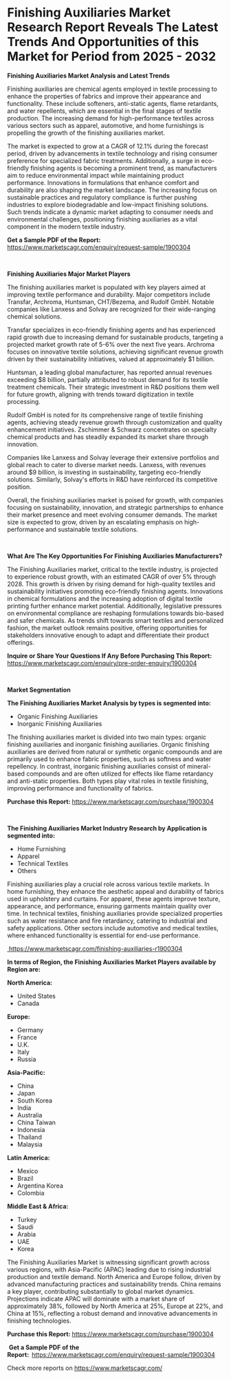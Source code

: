 <p><h1>Finishing Auxiliaries Market Research Report Reveals The Latest Trends And Opportunities of this Market for Period from 2025 - 2032</h1></p><p><strong>Finishing Auxiliaries Market Analysis and Latest Trends</strong></p>
<p><p>Finishing auxiliaries are chemical agents employed in textile processing to enhance the properties of fabrics and improve their appearance and functionality. These include softeners, anti-static agents, flame retardants, and water repellents, which are essential in the final stages of textile production. The increasing demand for high-performance textiles across various sectors such as apparel, automotive, and home furnishings is propelling the growth of the finishing auxiliaries market.</p><p>The market is expected to grow at a CAGR of 12.1% during the forecast period, driven by advancements in textile technology and rising consumer preference for specialized fabric treatments. Additionally, a surge in eco-friendly finishing agents is becoming a prominent trend, as manufacturers aim to reduce environmental impact while maintaining product performance. Innovations in formulations that enhance comfort and durability are also shaping the market landscape. The increasing focus on sustainable practices and regulatory compliance is further pushing industries to explore biodegradable and low-impact finishing solutions. Such trends indicate a dynamic market adapting to consumer needs and environmental challenges, positioning finishing auxiliaries as a vital component in the modern textile industry.</p></p>
<p><strong>Get a Sample PDF of the Report:&nbsp;</strong> <a href="https://www.marketscagr.com/enquiry/request-sample/1900304?utm_campaign=3440&utm_medium=2&utm_source=Github&utm_content=ia&utm_term=02042025&utm_id=finishing-auxiliaries">https://www.marketscagr.com/enquiry/request-sample/1900304</a></p>
<p>&nbsp;</p>
<p><strong>Finishing Auxiliaries Major Market Players</strong></p>
<p><p>The finishing auxiliaries market is populated with key players aimed at improving textile performance and durability. Major competitors include Transfar, Archroma, Huntsman, CHT/Bezema, and Rudolf GmbH. Notable companies like Lanxess and Solvay are recognized for their wide-ranging chemical solutions.</p><p>Transfar specializes in eco-friendly finishing agents and has experienced rapid growth due to increasing demand for sustainable products, targeting a projected market growth rate of 5-6% over the next five years. Archroma focuses on innovative textile solutions, achieving significant revenue growth driven by their sustainability initiatives, valued at approximately $1 billion.</p><p>Huntsman, a leading global manufacturer, has reported annual revenues exceeding $8 billion, partially attributed to robust demand for its textile treatment chemicals. Their strategic investment in R&D positions them well for future growth, aligning with trends toward digitization in textile processing.</p><p>Rudolf GmbH is noted for its comprehensive range of textile finishing agents, achieving steady revenue growth through customization and quality enhancement initiatives. Zschimmer & Schwarz concentrates on specialty chemical products and has steadily expanded its market share through innovation.</p><p>Companies like Lanxess and Solvay leverage their extensive portfolios and global reach to cater to diverse market needs. Lanxess, with revenues around $9 billion, is investing in sustainability, targeting eco-friendly solutions. Similarly, Solvay's efforts in R&D have reinforced its competitive position.</p><p>Overall, the finishing auxiliaries market is poised for growth, with companies focusing on sustainability, innovation, and strategic partnerships to enhance their market presence and meet evolving consumer demands. The market size is expected to grow, driven by an escalating emphasis on high-performance and sustainable textile solutions.</p></p>
<p>&nbsp;</p>
<p><strong>What Are The Key Opportunities For Finishing Auxiliaries Manufacturers?</strong></p>
<p><p>The Finishing Auxiliaries market, critical to the textile industry, is projected to experience robust growth, with an estimated CAGR of over 5% through 2028. This growth is driven by rising demand for high-quality textiles and sustainability initiatives promoting eco-friendly finishing agents. Innovations in chemical formulations and the increasing adoption of digital textile printing further enhance market potential. Additionally, legislative pressures on environmental compliance are reshaping formulations towards bio-based and safer chemicals. As trends shift towards smart textiles and personalized fashion, the market outlook remains positive, offering opportunities for stakeholders innovative enough to adapt and differentiate their product offerings.</p></p>
<p><strong>Inquire or Share Your Questions If Any Before Purchasing This Report:</strong> <a href="https://www.marketscagr.com/enquiry/pre-order-enquiry/1900304?utm_campaign=3440&utm_medium=2&utm_source=Github&utm_content=ia&utm_term=02042025&utm_id=finishing-auxiliaries">https://www.marketscagr.com/enquiry/pre-order-enquiry/1900304</a></p>
<p>&nbsp;</p>
<p><strong>Market Segmentation</strong></p>
<p><strong>The Finishing Auxiliaries Market Analysis by types is segmented into:</strong></p>
<p><ul><li>Organic Finishing Auxiliaries</li><li>Inorganic Finishing Auxiliaries</li></ul></p>
<p><p>The finishing auxiliaries market is divided into two main types: organic finishing auxiliaries and inorganic finishing auxiliaries. Organic finishing auxiliaries are derived from natural or synthetic organic compounds and are primarily used to enhance fabric properties, such as softness and water repellency. In contrast, inorganic finishing auxiliaries consist of mineral-based compounds and are often utilized for effects like flame retardancy and anti-static properties. Both types play vital roles in textile finishing, improving performance and functionality of fabrics.</p></p>
<p><strong>Purchase this Report:&nbsp;</strong><a href="https://www.marketscagr.com/purchase/1900304?utm_campaign=3440&utm_medium=2&utm_source=Github&utm_content=ia&utm_term=02042025&utm_id=finishing-auxiliaries">https://www.marketscagr.com/purchase/1900304</a></p>
<p>&nbsp;</p>
<p><strong>The Finishing Auxiliaries Market Industry Research by Application is segmented into:</strong></p>
<p><ul><li>Home Furnishing</li><li>Apparel</li><li>Technical Textiles</li><li>Others</li></ul></p>
<p><p>Finishing auxiliaries play a crucial role across various textile markets. In home furnishing, they enhance the aesthetic appeal and durability of fabrics used in upholstery and curtains. For apparel, these agents improve texture, appearance, and performance, ensuring garments maintain quality over time. In technical textiles, finishing auxiliaries provide specialized properties such as water resistance and fire retardancy, catering to industrial and safety applications. Other sectors include automotive and medical textiles, where enhanced functionality is essential for end-use performance.</p></p>
<p><a href="https://www.marketscagr.com/finishing-auxiliaries-r1900304?utm_campaign=3440&utm_medium=2&utm_source=Github&utm_content=ia&utm_term=02042025&utm_id=finishing-auxiliaries">&nbsp;https://www.marketscagr.com/finishing-auxiliaries-r1900304</a></p>
<p><strong>In terms of Region, the Finishing Auxiliaries Market Players available by Region are:</strong></p>
<p>
    <p> <strong> North America: </strong>
        <ul>
            <li>United States</li>
            <li>Canada</li>
        </ul>
        </p> 
    <p> <strong> Europe: </strong>
        <ul>
            <li>Germany</li>
            <li>France</li>
            <li>U.K.</li>
            <li>Italy</li>
            <li>Russia</li>
        </ul>
        </p> 
    <p> <strong> Asia-Pacific: </strong>
        <ul>
            <li>China</li>
            <li>Japan</li>
            <li>South Korea</li>
            <li>India</li>
            <li>Australia</li>
            <li>China Taiwan</li>
            <li>Indonesia</li>
            <li>Thailand</li>
            <li>Malaysia</li>
        </ul>
        </p> 
    <p> <strong> Latin America: </strong>
        <ul>
            <li>Mexico</li>
            <li>Brazil</li>
            <li>Argentina Korea</li>
            <li>Colombia</li>
        </ul>
        </p> 
    <p> <strong> Middle East & Africa: </strong>
        <ul>
            <li>Turkey</li>
            <li>Saudi</li>
            <li>Arabia</li>
            <li>UAE</li>
            <li>Korea</li>
        </ul>
    </p>
    </p>
<p><p>The Finishing Auxiliaries Market is witnessing significant growth across various regions, with Asia-Pacific (APAC) leading due to rising industrial production and textile demand. North America and Europe follow, driven by advanced manufacturing practices and sustainability trends. China remains a key player, contributing substantially to global market dynamics. Projections indicate APAC will dominate with a market share of approximately 38%, followed by North America at 25%, Europe at 22%, and China at 15%, reflecting a robust demand and innovative advancements in finishing technologies.</p></p>
<p><strong>Purchase this Report: </strong><a href="https://www.marketscagr.com/purchase/1900304?utm_campaign=3440&utm_medium=2&utm_source=Github&utm_content=ia&utm_term=02042025&utm_id=finishing-auxiliaries">https://www.marketscagr.com/purchase/1900304</a></p>
<p>&nbsp;<strong>Get a Sample PDF of the Report:&nbsp;&nbsp;</strong><a href="https://www.marketscagr.com/enquiry/request-sample/1900304?utm_campaign=3440&utm_medium=2&utm_source=Github&utm_content=ia&utm_term=02042025&utm_id=finishing-auxiliaries">https://www.marketscagr.com/enquiry/request-sample/1900304</a></p>
<p><strong></strong></p>
<p>Check more reports on <a href="https://www.marketscagr.com/?utm_campaign=3440&utm_medium=2&utm_source=Github&utm_content=ia&utm_term=02042025&utm_id=finishing-auxiliaries">https://www.marketscagr.com/</a></p>